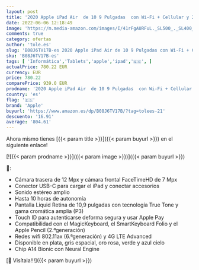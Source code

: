 ```yaml
---
layout: post
title: '2020 Apple iPad Air  de 10 9 Pulgadas  con Wi-Fi + Cellular y 256 GB  - Plata  4.ª generación '
date: 2022-06-06 12:18:49
image: 'https://m.media-amazon.com/images/I/41rFgAURFuL._SL500_._SL400_.jpg'
comments: true
category: ofertas
author: 'tole.es'
slug: 'B08J6TV17B-es 2020 Apple iPad Air de 10 9 Pulgadas con Wi-Fi + Cellular...'
sku: 'B08J6TV17B-es'
tags: [ 'Informática','Tablets','apple','ipad','🇪🇸', ]
actualPrice: 780.22 EUR
currency: EUR
price: 780.22
comparePrice: 939.0 EUR
prodname: '2020 Apple iPad Air  de 10 9 Pulgadas  con Wi-Fi + Cellular y 256 GB  - Plata  4.ª generación '
country: 'es'
flag: '🇪🇸'
brand: 'Apple'
buyurl: 'https://www.amazon.es/dp/B08J6TV17B/?tag=tolees-21'
descuento: '16.91'
average: '804.61'
---
```


Ahora mismo tienes [{{< param title >}}]({{< param buyurl >}}) en el siguiente enlace!

[![{{< param prodname >}}]({{< param image >}})]({{< param buyurl >}})

🔎:

- Cámara trasera de 12 Mpx y cámara frontal FaceTimeHD de 7 Mpx
- Conector USB-C para cargar el iPad y conectar accesorios
- Sonido estéreo amplio
- Hasta 10 horas de autonomía
- Pantalla Liquid Retina de 10,9 pulgadas con tecnología True Tone y gama cromática amplia (P3)
- Touch ID para autenticarse deforma segura y usar Apple Pay
- Compatibilidad con el MagicKeyboard, el SmartKeyboard Folio y el Apple Pencil (2.ªgeneración)
- Redes wifi 802.11ax (6.ªgeneración) y 4G LTE Advanced
- Disponible en plata, gris espacial, oro rosa, verde y azul cielo
- Chip A14 Bionic con Neural Engine

[🛒 Visítala!!!]({{< param buyurl >}})

